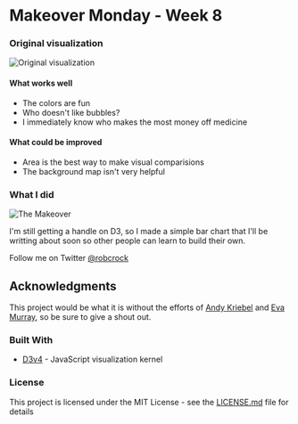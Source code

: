 
# Makeover Monday - Week 8

### Original visualization
![Original visualization](https://cdn.howmuch.net/articles/66-1-231f.jpg)

#### What works well
* The colors are fun
* Who doesn't like bubbles?
* I immediately know who makes the most money off medicine

#### What could be improved
* Area is the best way to make visual comparisions
* The background map isn't very helpful

### What I did
![The Makeover](https://raw.githubusercontent.com/robcrock/a_simple_bar_chart/master/screenshot.png)

I'm still getting a handle on D3, so I made a simple bar chart that I'll be writting about soon so other people can learn to build their own.

Follow me on Twitter [@robcrock](twitter.com/robcrock)

## Acknowledgments

This project would be what it is without the efforts of [Andy Kriebel](https://twitter.com/VizWizBI) and [Eva Murray](https://twitter.com/TriMyData), so be sure to give a shout out.

### Built With

* [D3v4](https://d3js.org/d3.v4.min.js) - JavaScript visualization kernel

### License

This project is licensed under the MIT License - see the [LICENSE.md](LICENSE.md) file for details
